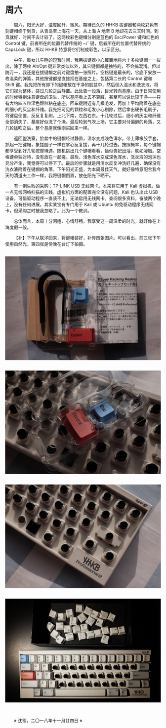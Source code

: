 # 周六

&emsp;&emsp;周六，阳光大好，温度回升，微风。期待已久的 HHKB 拔键器和两枚彩色有刻键帽终于到货，从青岛至上海花一天，从上海 A 地至 B 地却花去三天时间。到货就好，时间不去计较了。这两枚彩色键帽分别是蓝色的 Esc/Power 键和红色的 Control 键，前者所在的位置代替传统的 ~/` 键，后者所在的位置代替传统的 CapsLock 键，所以 HHKB 特意将它们制成彩色，以示区分。

&emsp;&emsp;中午，趁女儿午睡的短暂时间，我用拔键器小心翼翼地将六十多枚键帽一一拔出，除了两枚 Alt/Opt 键非常类似以外，其它键帽都是独特的，不会搞混淆。但以防万一，我还是在拔键帽之前对键盘拍一张照片。空格键是最长的，它底下安放一枚温柔的弹簧，其他按键都是直接扣在基座之上，包括第二长的 Control 键和 Shift 键。我先把所有卸下的键帽放在干净的脸盆中，然后倒入温水和洗衣液，将它们视为整体，搓过几轮之后静置。此处告一段落，目光转向基座。由于日常使用的时候特别注意键盘的卫生，所以基座看上去不算脏，甚至可以说比较干净——只有大约四五粒深色颗粒粘在底座，回车键附近有几根毛发，再加上平均附着在底座的细小的灰尘和纤维。我先把可见的颗粒和毛发小心剔除，然后拿出硬长毛刷子，将键盘倒置，反反复复刷，上北下南，左西右东。十几轮过后，细小的灰尘和纤维全部消失了，基座好似洗了个澡。最后轮到气吹上场，它主要对付偏僻的角落，又几轮猛吹之后，整个基座就像刚买回来一样。

&emsp;&emsp;返回盥洗室，脸盆中的键帽经过静置，温水变成浅色浑水。带上薄橡胶手套，抓起一把键帽，象搓圆子一样在掌心反复搓，再十几轮过去。按照概率，每个键帽都享受到好几轮按摩待遇。随机挑出几个键帽看看，恰似贵妃出浴，肤如凝脂。空格键单独对待，没有放在一起搓。最后，浅色浑水变成深色浑水，洗衣液的泡沫也充分产生，我觉得可以停下了。最后的步骤就是用清水反复冲洗好几遍，确保没有洗衣液附着在键帽的角落。下午阳光正盛，为本周最佳天气，就好像特意配合我今天的清道夫工作一样，我将键帽倒置，放在阳光下晒干。

&emsp;&emsp;有一例失败的采购：TP-LINK USB 无线网卡。本来将它用于 Kali 虚拟机，做一点无线网络扫描的实践。虚拟机方面的配置完全没有问题，Kali 也认出此 USB 设备，可惜驱动程序一直装不上，无法启用无线网卡。查阅很多资料，奋战两个晚上，没有任何进展。其实某宝有专门用于 Kali 或 Ubuntu 的免驱动程序无线网卡，但采购之时被我忽略了。此为一个教训。

&emsp;&emsp;总体而言，本周十分闲适、心情舒畅。我享受这一周温柔的时光，就好像在上海度假一般。

&emsp;&emsp;【补】下午从联洋回来，将键帽装好，补传四张图片。可以看出，前三张下午使用自然光，第四张是傍晚在台灯下拍摄。

&emsp;&emsp;![HHKB Cleaning](https://github.com/voyageplanet/treatise/blob/master/_img_/20181124-hhkb-cleaning-01.png)

&emsp;&emsp;![HHKB Cleaning](https://github.com/voyageplanet/treatise/blob/master/_img_/20181124-hhkb-cleaning-02.png)

&emsp;&emsp;![HHKB Cleaning](https://github.com/voyageplanet/treatise/blob/master/_img_/20181124-hhkb-cleaning-03.png)

&emsp;&emsp;![HHKB Cleaning](https://github.com/voyageplanet/treatise/blob/master/_img_/20181124-hhkb-cleaning-04.png)

&emsp;&emsp;

&emsp;&emsp;※ 沈翎，二〇一八年十一月廿四日 ※